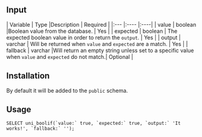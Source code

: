 ## Input

| Variable | Type |Description | Required |
|:--- |:---- |:----| 
| value | boolean |Boolean value from the database. | Yes |
| expected | boolean | The expected boolean value in order to return the `output`. | Yes | 
| output | varchar | Will be returned when `value` and `expected` are a match.  | Yes |
| fallback | varchar |Will return an empty string unless set to a specific value when `value` and `expected` do not match.| Optional | 

## Installation

By default it will be added to the `public` schema.

## Usage

 ```SELECT uni_boolif(`value:` true, `expected:` true, `output:` 'It works!', `fallback:` '');```

